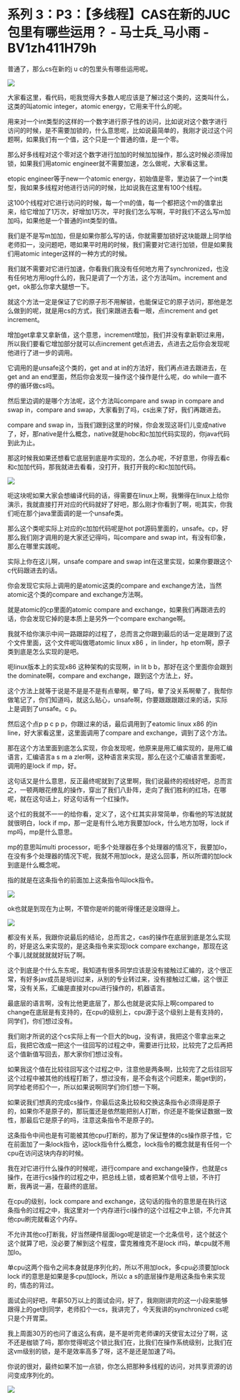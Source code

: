 # 系列 3：P3：【多线程】CAS在新的JUC包里有哪些运用？ - 马士兵_马小雨 - BV1zh411H79h

普通了，那么cs在新的j u c的包里头有哪些运用呢。

![](img/6e87900926edb9b6ad505dd2ae4dc6bf_1.png)

大家看这里，看代码，呃我觉得大多数人呢应该是了解过这个类的，这类叫什么，这类的叫atomic integer，atomic energy，它用来干什么的呢。

用来对一个int类型的这样的一个数字进行原子性的访问，比如说对这个数字进行访问的时候，是不需要加锁的，什么意思呢，比如说最简单的，我刚才说过这个问题啊，如果我们有一个值，这个只是一个普通的值，是一个零。

那么好多线程对这个零对这个数字进行加加的时候加加操作，那么这时候必须得加锁，如果我们用atomic engineer就不需要加速，怎么做呢，大家看这里。

etopic engineer等于new一个atomic energy，初始值是零，里边装了一个int类型，我如果多线程对他进行访问的时候，比如说我在这里有100个线程。

这100个线程对它进行访问的时候，每一个m的值，每一个都把这个m的值拿出来，给它增加了1万次，好增加1万次，平时我们怎么写啊，平时我们不这么写m加加吗，如果他是一个普通的int类型的值。

我们是不是写m加加，但是如果你那么写的话，你就需要加锁好这块能跟上同学给老师扣一，没问题吧，嗯如果平时用的时候，我们需要对它进行加锁，但是如果我们用atomic integer这样的一种方式的时候。

我们就不需要对它进行加速，你看我们我没有任何地方用了synchronized，也没有任何地方用log什么的，我只是调了一个方法，这个方法叫m。increment and get，ok那么你拿大腿想一下。

就这个方法一定是保证了它的原子形不用解锁，也能保证它的原子访问，那他是怎么做到的呢，就是用cs的方式，我们来跟进去看一眼，点increment and get increment。

增加get拿拿又拿新值，这个意思，increment增加，我们并没有拿新职过来用，所以我们要看它增加部分就可以点increment get点进去，点进去之后你会发现呢他进行了进一步的调用。

它调用的是unsafe这个类的，get and at in的方法好，我们再点进去跟进去，在get and an end里面，然后你会发现一操作这个操作是什么呢，do while一直不停的循环做cs吗。

然后里边调的是哪个方法呢，这个方法叫compare and swap in compare and swap in，compare and swap，大家看到了吗，cs出来了好，我们再跟进去。

compare and swap in，当我们跟到这里的时候，你会发现这哥们儿变成native了，好，那native是什么概念，native就是hobc和c加加代码实现的，你java代码到此为止。

那这时候我如果还想看它底层到底是咋实现的，怎么办呢，不好意思，你得去看c和c加加代码，那我就进去看看，没打开，我打开我的c和c加加代码。



![](img/6e87900926edb9b6ad505dd2ae4dc6bf_3.png)

呃这块呢如果大家会想编译代码的话，得需要在linux上啊，我懒得在linux上给你演示，我就直接打开对应的代码就好了好吧，那么刚才你看到了啊，呃其实，你我们呃在那个java里面调的是一个unsafe类。

那么这个类呢实际上对应的c加加代码呢是hot pot源码里面的，unsafe。cp，好那么我们刚才调用的是大家还记得吗，叫compare and swap int，有没有印象，那么在哪里实践呢。

实际上你在这儿啊，unsafe compare and swap int在这里实现，如果你要跟这个c代码跟进去的话。

你会发现它实际上调用的是atomic这类的compare and exchange方法，当然atomic这个类的compare and exchange方法啊。

就是atomic的cp里面的atomic compare and exchange，如果我们再跟进去的话，你会发现它掉的是本质上是另外一个compare exchange啊。

我就不给你演示中间一路跟踪的过程了，总而言之你跟到最后的话一定是跟到了这个文件里面，这个文件呢叫做嗯atomic linux x86 ，in linder，hp etom啊，原子类到底是怎么实现的是吧。

呃linux版本上的实现x86 这种架构的实现啊，in lit b b，那好在这个里面你会跟到the dominate啊，compare and exchange，跟到这个方法上，好。

这个方法上就等于说是不是是不是有点晕啊，晕了吗，晕了没关系啊晕了，我帮你做笔记了，你们知道吗，就这么贴心，unsafe啊，你要跟跟跟跟过来的话，实际上是调到了unsafe。c p。

然后这个点p p c p p，你跟过来的话，最后调用到了eatomic linux x86 的in line，好大家看这里，这里面调用了compare and exchange，调到了这个方法。

那在这个方法里面到底怎么实现，你会发现呢，他原来是用汇编实现的，是用汇编语言，汇编语言a s m a zler啊，这种语言来实现，那么在这个汇编语言里面呢，调用的是lock if mp，好。

这句话又是什么意思，反正最终呢就到了这里啊，我们说最终的视线好吧，总而言之，一顿两眼花缭乱的操作，穿出了我们八卦阵，走向了我们胜利的红场，在哪呢，就在这句话上，好这句话有一个红操作。

这个红的我就不一一的给你看，定义了，这个红其实非常简单，你看他的写法就就就很明白，lock if mp，那一定是有什么地方我要加lock，什么地方加呀，lock if mp吗，mp是什么意思。

mp的意思叫multi processor，呃多个处理器在多个处理器的情况下，我要加lo，在没有多个处理器的情况下呢，我就不用加lock，是这么回事，所以所谓的加lock到底是什么概念呢。

指的就是在这条指令的前面加上这条指令叫lock指令。

![](img/6e87900926edb9b6ad505dd2ae4dc6bf_5.png)

ok也就是到现在为止啊，不管你是听的能听得懂还是没跟得上。

![](img/6e87900926edb9b6ad505dd2ae4dc6bf_7.png)

都没有关系，我跟你说最后的结论，总而言之，cas的操作在底层到底是怎么实现的，好是这么来实现的，是这条指令来实现lock compare exchange，那现在这个事儿就就就就就好玩了啊。

这个到底是个什么东东呢，我知道有很多同学应该是没有接触过汇编的，这个很正常，有好多jav成员是培训过来，从别的专业转过来，没有接触过汇编，这个很正常，没有关系，汇编是直接对cpu进行操作的，机器语言。

最底层的语言啊，没有比他更底层了，那么也就是说实际上啊compared to change在底层是有支持的，在cpu的级别上，cpu源于这个级别上是有支持的，同学们，你们想过没有。

我们刚才所说的这个cs实际上有一个巨大的bug，没有讲，我把这个零拿出来之后，我把它改成一把这个一往回写的过程之中，需要进行比较，比较完了之后再把这个值新值写回去，那大家你们想过没有。

如果我这个值在比较往回写这个过程之中，注意他是两条啊，比较完了之后往回写这个过程中被其他的线程打断了，想过没有，是不会有这个问题来，能get到的，同学给老师扣个一，所以如果说啊同学们你们想一下啊。

如果说我们想真的完成cs操作，你最后这条比较和交换这条指令必须得是原子的，如果你不是原子的，那玩蛋还是依然能把别人打断，你还是不能保证数据一致性，那最后它是原子的吗，注意这条指令不是原子的。

这条指令中间也是有可能被其他cpu打断的，那为了保证整体的cs操作原子性，它在前面加了一条lock指令，这lock指令什么概念，lock指令的概念就是有任何一个cpu在访问这块内存的时候。

我在对它进行什么操作的时候呢，进行compare and exchange操作，也就是cs操作，在进行cs操作的过程之中，把总线上锁，或者把某个信号上锁，不许打断，我再说一遍，在最终的底层。

在cpu的级别，lock compare and exchange，这句话的指令的意思是在执行这条指令的过程之中，我这里对一个内存进行ci操作的这个过程之中上锁，不允许其他cpu刷完就看这个内存。

不允许其他co打断我，好当然硬件层面logo呢是锁定一个北条信号，这个就这个这个就算了吧，没必要了解到这个程度，雷克雅维克不是lock if吗，单cpu就不用加lo。

单cpu这两个指令之间本身就是序列化的，所以不用加lock，多cpu必须要加lock lock if的意思是如果是多cpu加lock，所以c a s的底层操作是用这条指令来实现的，情态的背过。

面试会问好吧，年薪50万以上的面试会问，好了，我刚刚讲完的这一小段来能够跟得上的get到同学，老师扣个一cs，我讲完了，今天我讲的synchronized cs呢只是个开胃菜。

我上周面30万的也问了谁这么有病，是不是听完老师课的天使官太过分了啊，这不还是枷锁了吗，那你觉得呢这个锁比我们在，比我们在操作系统级别，比我们在这vm级别的锁，是不是效率高多了呀，这不是还是加速了吗。

你说的很对，最终如果不加一点锁，你怎么把那种多线程的访问，对共享资源的访问变成序列化的。

![](img/6e87900926edb9b6ad505dd2ae4dc6bf_9.png)